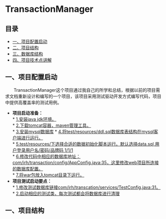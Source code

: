# TransactionManager

## <a name="index"/>目录
* [一、项目配置启动](#cc1)
* [二、项目结构](#cc2)
* [三、数据库结构](#cc3)
* [四、项目技术点讲解](#cc4)

<a name="cc1"/>

## 一、项目配置启动

&nbsp;&nbsp;&nbsp;&nbsp;&nbsp;&nbsp;&nbsp;TransactionManager这个项目通过我自己的所学和总结，根据以前的项目需求文档重新设计和编写的一个项目，该项目采用测试驱动开发方式编写代码，项目中提供高覆盖率的测试用例。
+ **项目启动准备：**   
             * [1.安装java jdk环境。](#cc1)   
             * [2.下载tomcat容器，maven管理工具。](#cc1)  
             * [3.安装mysql数据库](#cc1) 
             * [4.将test/resources/ddl.sql数据库表结构在mysql客户端进行运行。](#cc1)    
             * [5.test/resources/下选择合适的数据初始化脚本运行。默认选择data.sql,用户登录用户名/密码/品牌码 1/1/1](#cc1)    
             * [6.修改代码中相应的数据库地址：com/irh/transaction/config/AppConfig.java:35，这里修改web项目所连接的数据库配置。](#cc1)    
             * [7.将war包放入tomcat目录下运行。](#cc1)    
+ **项目测试启动要点：**     
             * [1.修改测试数据库链接com/irh/transcation/services/TestConfig.java:31。](#cc1)  
             * [2.启动相应的测试类，每次测试都会将数据库进行清理](#cc1)    
             
## 一、项目结构


